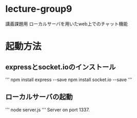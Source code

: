 # lecture-group9
講義課題用
ローカルサーバを用いたweb上でのチャット機能

# 起動方法
## expressとsocket.ioのインストール
'''
npm install express --save
npm install socket.io --save
'''
## ローカルサーバの起動
'''
node server.js
'''
Server on port 1337.

